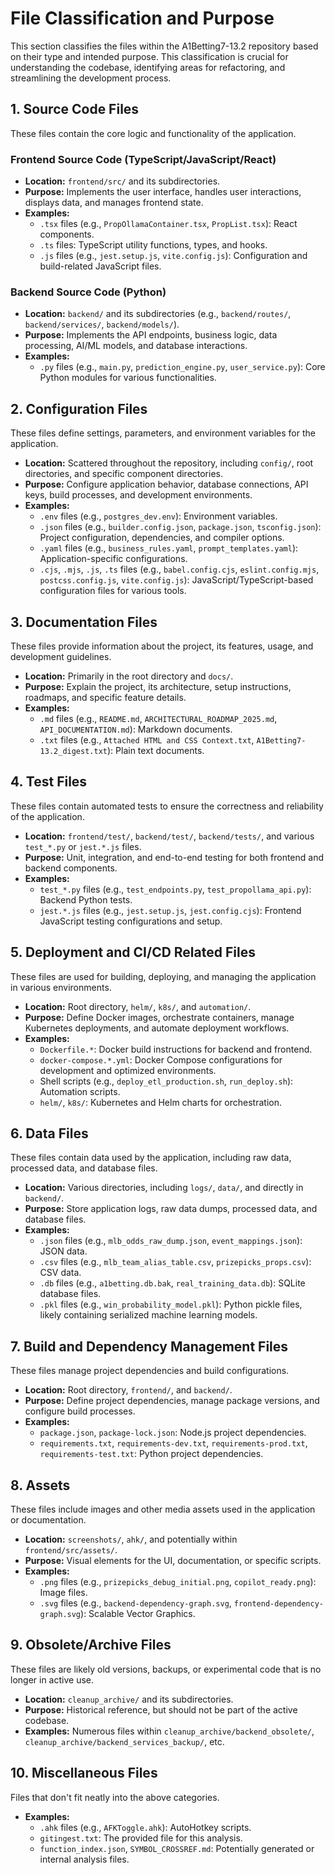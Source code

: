 # File Classification and Purpose

This section classifies the files within the A1Betting7-13.2 repository based on their type and intended purpose. This classification is crucial for understanding the codebase, identifying areas for refactoring, and streamlining the development process.

## 1. Source Code Files

These files contain the core logic and functionality of the application.

### Frontend Source Code (TypeScript/JavaScript/React)

-   **Location:** `frontend/src/` and its subdirectories.
-   **Purpose:** Implements the user interface, handles user interactions, displays data, and manages frontend state.
-   **Examples:**
    -   `.tsx` files (e.g., `PropOllamaContainer.tsx`, `PropList.tsx`): React components.
    -   `.ts` files: TypeScript utility functions, types, and hooks.
    -   `.js` files (e.g., `jest.setup.js`, `vite.config.js`): Configuration and build-related JavaScript files.

### Backend Source Code (Python)

-   **Location:** `backend/` and its subdirectories (e.g., `backend/routes/`, `backend/services/`, `backend/models/`).
-   **Purpose:** Implements the API endpoints, business logic, data processing, AI/ML models, and database interactions.
-   **Examples:**
    -   `.py` files (e.g., `main.py`, `prediction_engine.py`, `user_service.py`): Core Python modules for various functionalities.

## 2. Configuration Files

These files define settings, parameters, and environment variables for the application.

-   **Location:** Scattered throughout the repository, including `config/`, root directories, and specific component directories.
-   **Purpose:** Configure application behavior, database connections, API keys, build processes, and development environments.
-   **Examples:**
    -   `.env` files (e.g., `postgres_dev.env`): Environment variables.
    -   `.json` files (e.g., `builder.config.json`, `package.json`, `tsconfig.json`): Project configuration, dependencies, and compiler options.
    -   `.yaml` files (e.g., `business_rules.yaml`, `prompt_templates.yaml`): Application-specific configurations.
    -   `.cjs`, `.mjs`, `.js`, `.ts` files (e.g., `babel.config.cjs`, `eslint.config.mjs`, `postcss.config.js`, `vite.config.js`): JavaScript/TypeScript-based configuration files for various tools.

## 3. Documentation Files

These files provide information about the project, its features, usage, and development guidelines.

-   **Location:** Primarily in the root directory and `docs/`.
-   **Purpose:** Explain the project, its architecture, setup instructions, roadmaps, and specific feature details.
-   **Examples:**
    -   `.md` files (e.g., `README.md`, `ARCHITECTURAL_ROADMAP_2025.md`, `API_DOCUMENTATION.md`): Markdown documents.
    -   `.txt` files (e.g., `Attached HTML and CSS Context.txt`, `A1Betting7-13.2_digest.txt`): Plain text documents.

## 4. Test Files

These files contain automated tests to ensure the correctness and reliability of the application.

-   **Location:** `frontend/test/`, `backend/test/`, `backend/tests/`, and various `test_*.py` or `jest.*.js` files.
-   **Purpose:** Unit, integration, and end-to-end testing for both frontend and backend components.
-   **Examples:**
    -   `test_*.py` files (e.g., `test_endpoints.py`, `test_propollama_api.py`): Backend Python tests.
    -   `jest.*.js` files (e.g., `jest.setup.js`, `jest.config.cjs`): Frontend JavaScript testing configurations and setup.

## 5. Deployment and CI/CD Related Files

These files are used for building, deploying, and managing the application in various environments.

-   **Location:** Root directory, `helm/`, `k8s/`, and `automation/`.
-   **Purpose:** Define Docker images, orchestrate containers, manage Kubernetes deployments, and automate deployment workflows.
-   **Examples:**
    -   `Dockerfile.*`: Docker build instructions for backend and frontend.
    -   `docker-compose.*.yml`: Docker Compose configurations for development and optimized environments.
    -   Shell scripts (e.g., `deploy_etl_production.sh`, `run_deploy.sh`): Automation scripts.
    -   `helm/`, `k8s/`: Kubernetes and Helm charts for orchestration.

## 6. Data Files

These files contain data used by the application, including raw data, processed data, and database files.

-   **Location:** Various directories, including `logs/`, `data/`, and directly in `backend/`.
-   **Purpose:** Store application logs, raw data dumps, processed data, and database files.
-   **Examples:**
    -   `.json` files (e.g., `mlb_odds_raw_dump.json`, `event_mappings.json`): JSON data.
    -   `.csv` files (e.g., `mlb_team_alias_table.csv`, `prizepicks_props.csv`): CSV data.
    -   `.db` files (e.g., `a1betting.db.bak`, `real_training_data.db`): SQLite database files.
    -   `.pkl` files (e.g., `win_probability_model.pkl`): Python pickle files, likely containing serialized machine learning models.

## 7. Build and Dependency Management Files

These files manage project dependencies and build configurations.

-   **Location:** Root directory, `frontend/`, and `backend/`.
-   **Purpose:** Define project dependencies, manage package versions, and configure build processes.
-   **Examples:**
    -   `package.json`, `package-lock.json`: Node.js project dependencies.
    -   `requirements.txt`, `requirements-dev.txt`, `requirements-prod.txt`, `requirements-test.txt`: Python project dependencies.

## 8. Assets

These files include images and other media assets used in the application or documentation.

-   **Location:** `screenshots/`, `ahk/`, and potentially within `frontend/src/assets/`.
-   **Purpose:** Visual elements for the UI, documentation, or specific scripts.
-   **Examples:**
    -   `.png` files (e.g., `prizepicks_debug_initial.png`, `copilot_ready.png`): Image files.
    -   `.svg` files (e.g., `backend-dependency-graph.svg`, `frontend-dependency-graph.svg`): Scalable Vector Graphics.

## 9. Obsolete/Archive Files

These files are likely old versions, backups, or experimental code that is no longer in active use.

-   **Location:** `cleanup_archive/` and its subdirectories.
-   **Purpose:** Historical reference, but should not be part of the active codebase.
-   **Examples:** Numerous files within `cleanup_archive/backend_obsolete/`, `cleanup_archive/backend_services_backup/`, etc.

## 10. Miscellaneous Files

Files that don't fit neatly into the above categories.

-   **Examples:**
    -   `.ahk` files (e.g., `AFKToggle.ahk`): AutoHotkey scripts.
    -   `gitingest.txt`: The provided file for this analysis.
    -   `function_index.json`, `SYMBOL_CROSSREF.md`: Potentially generated or internal analysis files.


